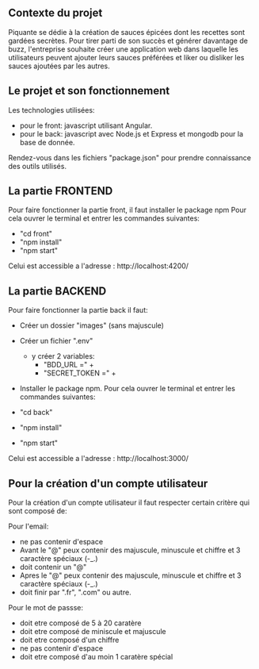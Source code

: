 ## Contexte du projet

Piquante se dédie à la création de sauces épicées dont les recettes sont gardées
secrètes. Pour tirer parti de son succès et générer davantage de buzz, l'entreprise
souhaite créer une application web dans laquelle les utilisateurs peuvent ajouter
leurs sauces préférées et liker ou disliker les sauces ajoutées par les autres.

## Le projet et son fonctionnement

Les technologies utilisées:
- pour le front: javascript utilisant Angular.
- pour le back: javascript avec Node.js et Express et mongodb pour la base de donnée.


Rendez-vous dans les fichiers "package.json" pour prendre connaissance des outils utilisés.

## La partie FRONTEND

Pour faire fonctionner la partie front, il faut installer le package npm
Pour cela ouvrer le terminal et entrer les commandes suivantes:

- "cd front"
- "npm install"
- "npm start"

Celui est accessible a l'adresse : http://localhost:4200/

## La partie BACKEND

Pour faire fonctionner la partie back il faut:
- Créer un dossier "images" (sans majuscule)
- Créer un fichier ".env"
    - y créer 2 variables: 
        - "BDD_URL =" + <!-- votre lien mongodb pour la base de donnée de l'application -->
        - "SECRET_TOKEN =" + <!-- une valeur en guise de clé secrète --> 
- Installer le package npm.
Pour cela ouvrer le terminal et entrer les commandes suivantes:

- "cd back"
- "npm install"
- "npm start"

Celui est accessible a l'adresse : http://localhost:3000/

## Pour la création d'un compte utilisateur

Pour la création d'un compte utilisateur il faut respecter certain critère qui sont composé de:

Pour l'email:
- ne pas contenir d'espace
- Avant le "@" peux contenir des majuscule, minuscule et chiffre et 3 caractère spéciaux (-_.)
- doit contenir un "@"
- Apres le "@" peux contenir des majuscule, minuscule et chiffre et 3 caractère spéciaux (-_.)
- doit finir par ".fr", ".com" ou autre.

Pour le mot de passse:
- doit etre composé de 5 à 20 caratère
- doit etre composé de miniscule et majuscule
- doit etre composé d'un chiffre
- ne pas contenir d'espace
- doit etre composé d'au moin 1 caratère spécial